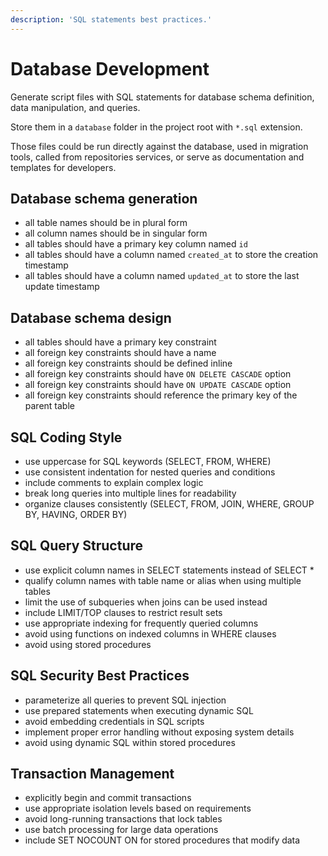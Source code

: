 ```yaml
---
description: 'SQL statements best practices.'
---
```


# Database Development

Generate script files with SQL statements for database schema definition, data manipulation, and queries.

Store them in a `database` folder in the project root with `*.sql` extension.

Those files could be run directly against the database, used in migration tools, called from repositories services, or serve as documentation and templates for developers.

## Database schema generation

- all table names should be in plural form
- all column names should be in singular form
- all tables should have a primary key column named `id`
- all tables should have a column named `created_at` to store the creation timestamp
- all tables should have a column named `updated_at` to store the last update timestamp

## Database schema design

- all tables should have a primary key constraint
- all foreign key constraints should have a name
- all foreign key constraints should be defined inline
- all foreign key constraints should have `ON DELETE CASCADE` option
- all foreign key constraints should have `ON UPDATE CASCADE` option
- all foreign key constraints should reference the primary key of the parent table

## SQL Coding Style

- use uppercase for SQL keywords (SELECT, FROM, WHERE)
- use consistent indentation for nested queries and conditions
- include comments to explain complex logic
- break long queries into multiple lines for readability
- organize clauses consistently (SELECT, FROM, JOIN, WHERE, GROUP BY, HAVING, ORDER BY)

## SQL Query Structure

- use explicit column names in SELECT statements instead of SELECT \*
- qualify column names with table name or alias when using multiple tables
- limit the use of subqueries when joins can be used instead
- include LIMIT/TOP clauses to restrict result sets
- use appropriate indexing for frequently queried columns
- avoid using functions on indexed columns in WHERE clauses
- avoid using stored procedures

## SQL Security Best Practices

- parameterize all queries to prevent SQL injection
- use prepared statements when executing dynamic SQL
- avoid embedding credentials in SQL scripts
- implement proper error handling without exposing system details
- avoid using dynamic SQL within stored procedures

## Transaction Management

- explicitly begin and commit transactions
- use appropriate isolation levels based on requirements
- avoid long-running transactions that lock tables
- use batch processing for large data operations
- include SET NOCOUNT ON for stored procedures that modify data

